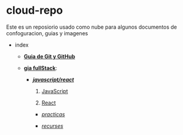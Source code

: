 # cloud-repo

Este es un reposiorio usado como nube para algunos documentos de confoguracion, guias y imagenes

- index

  - [**Guia de Git y GitHub**](./gitHub/gitHub.md)

  - [**gia fullStack**](./fullStack):

    - [**_javascript/react_**](./fullStack/javascript%20%26%20react/)

      1. [JavaScript](./fullStack/javascript%20%26%20react/javascript.md)

      2. [React](./fullStack/javascript%20%26%20react/react.md)

      - [_practicas_](./fullStack/javascript%20%26%20react/ejemplos)

      - [_recurses_](./fullStack/recursos.md)
